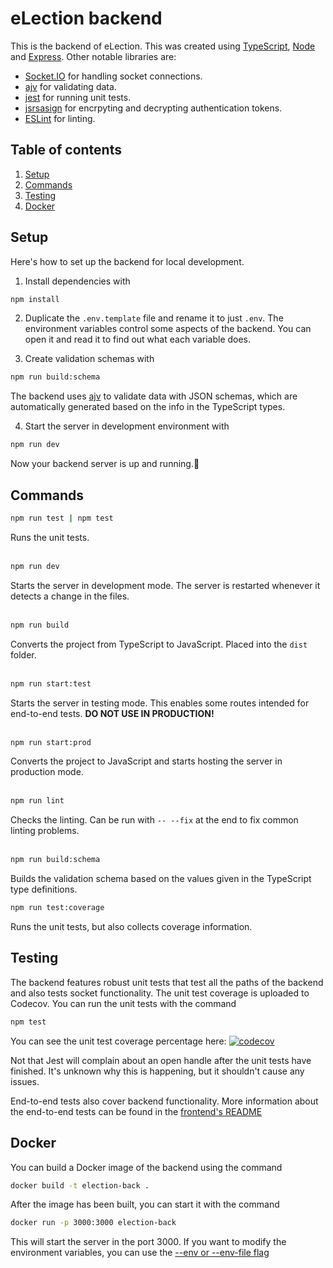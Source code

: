 # eLection backend
This is the backend of eLection. This was created using [TypeScript](https://www.typescriptlang.org/), [Node](https://nodejs.org/en) and [Express](https://expressjs.com/). Other notable libraries are:
- [Socket.IO](https://socket.io/) for handling socket connections.
- [ajv](https://ajv.js.org/) for validating data.
- [jest](https://jestjs.io/) for running unit tests.
- [jsrsasign](https://github.com/kjur/jsrsasign) for encrpyting and decrypting authentication tokens.
- [ESLint](https://eslint.org/) for linting.

## Table of contents
1. [Setup](#setup)
2. [Commands](#commands)
3. [Testing](#testing)
4. [Docker](#docker)

## Setup
Here's how to set up the backend for local development.

1. Install dependencies with
```bash
npm install
```

2. Duplicate the `.env.template` file and rename it to just `.env`. The environment variables control some aspects of the backend. You can open it and read it to find out what each variable does.

3. Create validation schemas with
```bash
npm run build:schema
```
The backend uses [ajv](https://ajv.js.org/) to validate data with JSON schemas, which are automatically generated based on the info in the TypeScript types.

4. Start the server in development environment with
```bash
npm run dev
```

Now your backend server is up and running.🥳

## Commands
```bash
npm run test | npm test
```
Runs the unit tests.
<br></br>

```bash
npm run dev
```
Starts the server in development mode. The server is restarted whenever it detects a change in the files.
<br></br>

```bash
npm run build
```
Converts the project from TypeScript to JavaScript. Placed into the `dist` folder.
<br></br>

```bash
npm run start:test
```
Starts the server in testing mode. This enables some routes intended for end-to-end tests. **DO NOT USE IN PRODUCTION!**
<br></br>

```bash
npm run start:prod
```
Converts the project to JavaScript and starts hosting the server in production mode.
<br></br>

```bash
npm run lint
```
Checks the linting. Can be run with `-- --fix` at the end to fix common linting problems.
<br></br>

```bash
npm run build:schema
```
Builds the validation schema based on the values given in the TypeScript type definitions.

```bash
npm run test:coverage
```
Runs the unit tests, but also collects coverage information.

## Testing
The backend features robust unit tests that test all the paths of the backend and also tests socket functionality. The unit test coverage is uploaded to Codecov. You can run the unit tests with the command
```bash
npm test
```

You can see the unit test coverage percentage here: [![codecov](https://codecov.io/github/sonicsasha/eLection/graph/badge.svg?token=X4JKDW6CF6)](https://codecov.io/github/sonicsasha/eLection)

Not that Jest will complain about an open handle after the unit tests have finished. It's unknown why this is happening, but it shouldn't cause any issues.

End-to-end tests also cover backend functionality. More information about the end-to-end tests can be found in the [frontend's README](../frontend/README.md)

## Docker
You can build a Docker image of the backend using the command
```bash
docker build -t election-back .
```

After the image has been built, you can start it with the command
```bash
docker run -p 3000:3000 election-back
```
This will start the server in the port 3000. If you want to modify the environment variables, you can use the [--env or --env-file flag](https://docs.docker.com/reference/cli/docker/container/run/#env)